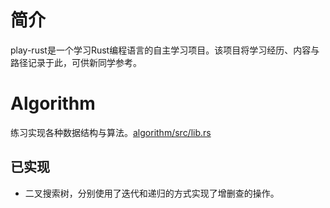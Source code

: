 # 简介
play-rust是一个学习Rust编程语言的自主学习项目。该项目将学习经历、内容与路径记录于此，可供新同学参考。

# Algorithm
练习实现各种数据结构与算法。[algorithm/src/lib.rs](algorithm)

## 已实现
- 二叉搜索树，分别使用了迭代和递归的方式实现了增删查的操作。

